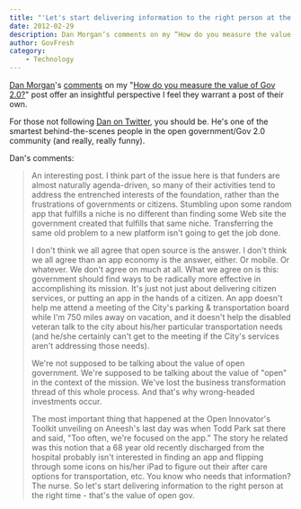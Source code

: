 ```yaml
---
title: "'Let's start delivering information to the right person at the right time - that's the value of open gov'"
date: 2012-02-29
description: Dan Morgan‘s comments on my “How do you measure the value of Gov 2.0?” post offer an insightful perspective I feel they warrant a post of their own. 
author: GovFresh
category:
    - Technology
---
```


<a href="https://twitter.com/#!/dsmorgan77">Dan Morgan</a>'s <a href="http://govfresh.com/2012/02/how-do-you-measure-the-value-of-gov-2-0/#comment-451860072">comments</a> on my "<a href="http://govfresh.com/2012/02/how-do-you-measure-the-value-of-gov-2-0/">How do you measure the value of Gov 2.0?</a>" post offer an insightful perspective I feel they warrant a post of their own. 

For those not following <a href="https://twitter.com/#!/dsmorgan77">Dan on Twitter</a>, you should be. He's one of the smartest behind-the-scenes people in the open government/Gov 2.0 community (and really, really funny).

Dan's comments:

<blockquote>An interesting post. I think part of the issue here is that funders are almost naturally agenda-driven, so many of their activities tend to address the entrenched interests of the foundation, rather than the frustrations of governments or citizens. Stumbling upon some random app that fulfills a niche is no different than finding some Web site the government created that fulfills that same niche. Transferring the same old problem to a new platform isn't going to get the job done.

I don't think we all agree that open source is the answer. I don't think we all agree than an app economy is the answer, either. Or mobile. Or whatever. We don't agree on much at all. What we agree on is this: government should find ways to be radically more effective in accomplishing its mission. It's just not just about delivering citizen services, or putting an app in the hands of a citizen. An app doesn't help me attend a meeting of the City's parking &amp; transportation board while I'm 750 miles away on vacation, and it doesn't help the disabled veteran talk to the city about his/her particular transportation needs (and he/she certainly can't get to the meeting if the City's services aren't addressing those needs).

We're not supposed to be talking about the value of open government. We're supposed to be talking about the value of "open" in the context of the mission. We've lost the business transformation thread of this whole process. And that's why wrong-headed investments occur. 

The most important thing that happened at the Open Innovator's Toolkit unveiling on Aneesh's last day was when Todd Park sat there and said, "Too often, we're focused on the app." The story he related was this notion that a 68 year old recently discharged from the hospital probably isn't interested in finding an app and flipping through some icons on his/her iPad to figure out their after care options for transportation, etc. You know who needs that information? The nurse. So let's start delivering information to the right person at the right time - that's the value of open gov.</blockquote>


